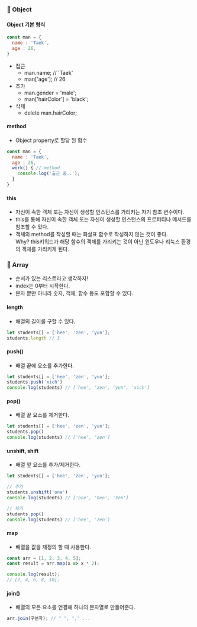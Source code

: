 ### 📑 Object

#### Object 기본 형식

```javascript
const man = {
  name : 'Taek',
  age : 26,
}
```

* 접근
    * man.name; // 'Taek'
    * man['age']; // 26
* 추가
    * man.gender = 'male';
    * man['hairColor'] = 'black';
* 삭제
    * delete man.hairColor;

#### method 

* Object property로 할당 된 함수

```javascript
const man = {
  name : 'Taek',
  age : 26,
  work() { // method
    console.log('출근 중..'); 
  }
}
```

#### this

* 자신이 속한 객체 또는 자신이 생성할 인스턴스를 가리키는 자기 참조 변수이다.
* this를 통해 자신이 속한 객체 또는 자신이 생성할 인스턴스의 프로퍼티나 메서드를 참조할 수 있다.
* 객체의 method를 작성할 때는 화살표 함수로 작성하지 않는 것이 좋다.<br>Why? this키워드가 해당 함수의 객체를 가리키는 것이 아닌 윈도우나 리눅스 환경의 객체를 가리키게 된다.

### 📑 Array

* 순서가 있는 리스트라고 생각하자!
* index는 0부터 시작한다.
* 문자 뿐만 아니라 숫자, 객체, 함수 등도 포함할 수 있다.

#### length

* 배열의 길이를 구할 수 있다.

```javascript
let students[] = ['hee', 'zen', 'yun']; 
students.length // 3
``` 

#### push()

* 배열 끝에 요소를 추가한다.

```javascript
let students[] = ['hee', 'zen', 'yun']; 
students.push('xich') 
console.log(students) // ['hee', 'zen', 'yun', 'xich']
``` 

#### pop()

* 배열 끝 요소를 제거한다.

```javascript
let students[] = ['hee', 'zen', 'yun']; 
students.pop()
console.log(students) // ['hee', 'zen']
``` 

#### unshift, shift

* 배열 앞 요소를 추가/제거한다.

```javascript
let students[] = ['hee', 'zen', 'yun']; 

// 추가
students.unshift('one')
console.log(students) // ['one', 'hee', 'zen']

// 제거
students.pop()
console.log(students) // ['hee', 'zen']
``` 

#### map

* 배열을 값을 재정의 할 때 사용한다.

```javascript
const arr = [1, 2, 3, 4, 5];
const result = arr.map(x => x * 2);

console.log(result);
// [2, 4, 6, 8, 10];
```

#### join()

* 배열의 모든 요소를 연결해 하나의 문자열로 만들어준다.

```javascript
arr.join(구분자); // " ", "," ...
```

